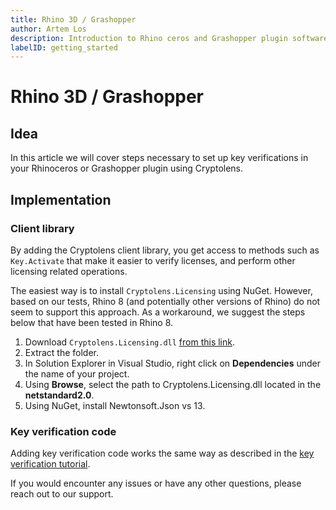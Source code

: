 ```yaml
---
title: Rhino 3D / Grashopper
author: Artem Los
description: Introduction to Rhino ceros and Grashopper plugin software licensing
labelID: getting_started
---
```


# Rhino 3D / Grashopper

## Idea
In this article we will cover steps necessary to set up key verifications in your Rhinoceros or Grashopper plugin using Cryptolens.

## Implementation

### Client library
By adding the Cryptolens client library, you get access to methods such as `Key.Activate` that make it easier to verify licenses, and perform other licensing related operations.

The easiest way is to install `Cryptolens.Licensing` using NuGet. However, based on our tests, Rhino 8 (and potentially other versions of Rhino) do not seem to support this approach. As a workaround, we suggest the steps below that have been tested in Rhino 8.

1. Download `Cryptolens.Licensing.dll` <a href="https://github.com/Cryptolens/cryptolens-dotnet/releases" target="_blank">from this link</a>.
2. Extract the folder.
3. In Solution Explorer in Visual Studio, right click on **Dependencies** under the name of your project.
4. Using **Browse**, select the path to Cryptolens.Licensing.dll located in the **netstandard2.0**.
5. Using NuGet, install Newtonsoft.Json vs 13.

### Key verification code

Adding key verification code works the same way as described in the [key verification tutorial](/examples/key-verification). 

If you would encounter any issues or have any other questions, please reach out to our support.